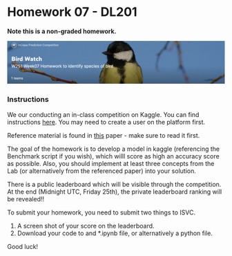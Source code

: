 # Homework 07 - DL201

**Note this is a non-graded homework.**
 
![](figs/competition_page.png)  

### Instructions 

We our conducting an in-class competition on Kaggle. You can find instructions [here](https://www.kaggle.com/c/midsw251birds/overview). You may need to create a user on the platform first.

Reference material is found in [this](https://arxiv.org/abs/1812.01187?utm_source=feedburner&utm_medium=feed&utm_campaign=Feed%3A+arxiv%2FQSXk+%28ExcitingAds%21+cs+updates+on+arXiv.org%29) paper - make sure to read it first.  
  
The goal of the homework is to develop a model in kaggle (referencing the Benchmark script if you wish), which willl score as high an accuracy score as possible. Also, you should implement at least three concepts from the Lab (or alternatively from the referenced paper) into your solution.   
   
There is a public leaderboard which will be visible through the competition. At the end (Midnight UTC, Friday 25th), the private leaderboard ranking will be revealed!! 

To submit your homework, you need to submit two things to ISVC.  
1. A screen shot of your score on the leaderboard.  
2. Download your code to and *.ipynb file, or alternatively a python file.  
  
Good luck! 
